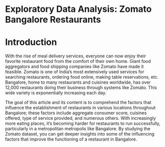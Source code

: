 # Exploratory Data Analysis: Zomato Bangalore Restaurants
# Introduction
With the rise of meal delivery services, everyone can now enjoy their favorite restaurant food from the comfort of their own home. Giant food aggregators and food shipping companies like Zomato have made it feasible. Zomato is one of India’s most extensively used services for searching restaurants, ordering food online, making table reservations, etc. Bangalore, home to many restaurants and cuisines worldwide, has over 12,000 restaurants doing their business through systems like Zomato. This wide variety is exponentially increasing each day.

The goal of this article and its content is to comprehend the factors that influence the establishment of restaurants in various locations throughout Bangalore; these factors include aggregate consumer score, cuisines offered, type of service provided, and numerous others. With increasingly more eating places, it’s becoming harder for restaurants to run successfully, particularly in a metropolitan metropolis like Bangalore. By studying the Zomato dataset, you can get deeper insights into some of the influencing factors that improve the functioning of a restaurant in Bangalore.
